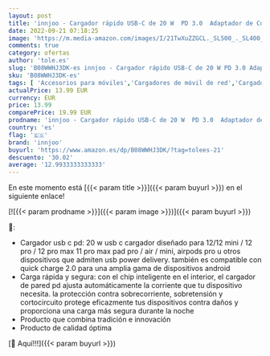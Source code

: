 ```yaml
---
layout: post
title: 'innjoo - Cargador rápido USB-C de 20 W  PD 3.0  Adaptador de Corriente para iPhone 12/12 Mini/12 Pro/11 Pro MAX SE  iPad Pro  AirPods ProType-c USB-C Fast Charger Power Delivery  Cargador '
date: 2022-09-21 07:18:25
image: 'https://m.media-amazon.com/images/I/21TwXuZZGCL._SL500_._SL400_.jpg'
comments: true
category: ofertas
author: 'tole.es'
slug: 'B08WWHJ3DK-es innjoo - Cargador rápido USB-C de 20 W PD 3.0 Adaptador de...'
sku: 'B08WWHJ3DK-es'
tags: [ 'Accesorios para móviles','Cargadores de móvil de red','Cargadores para móviles','Comunicación móvil y accesorios','Electrónica','innjoo','ipad','iphone','🇪🇸', ]
actualPrice: 13.99 EUR
currency: EUR
price: 13.99
comparePrice: 19.99 EUR
prodname: 'innjoo - Cargador rápido USB-C de 20 W  PD 3.0  Adaptador de Corriente para iPhone 12/12 Mini/12 Pro/11 Pro MAX SE  iPad Pro  AirPods ProType-c USB-C Fast Charger Power Delivery  Cargador '
country: 'es'
flag: '🇪🇸'
brand: 'innjoo'
buyurl: 'https://www.amazon.es/dp/B08WWHJ3DK/?tag=tolees-21'
descuento: '30.02'
average: '12.9933333333333'
---
```


En este momento está [{{< param title >}}]({{< param buyurl >}}) en el siguiente enlace!

[![{{< param prodname >}}]({{< param image >}})]({{< param buyurl >}})

🔎:

- Cargador usb c pd: 20 w usb c cargador diseñado para 12/12 mini / 12 pro / 12 pro max 11 pro max pad pro / air / mini, airpods pro u otros dispositivos que admiten usb power delivery. también es compatible con quick charge 2.0 para una amplia gama de dispositivos android
- Carga rápida y segura: con el chip inteligente en el interior, el cargador de pared pd ajusta automáticamente la corriente que tu dispositivo necesita. la protección contra sobrecorriente, sobretensión y cortocircuito protege eficazmente tus dispositivos contra daños y proporciona una carga más segura durante la noche
- Producto que combina tradición e innovación
- Producto de calidad óptima

[🛒 Aquí!!!]({{< param buyurl >}})
